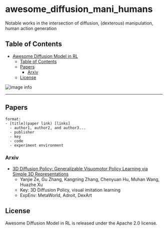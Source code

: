 # awesome_diffusion_mani_humans
Notable works in the intersection of diffusion, (dexterous) manipulation, human action generation

## Table of Contents

- [Awesome Diffusion Model in RL](#awesome-diffusion-model-in-rl)
  - [Table of Contents](#table-of-contents)
  - [Papers](#papers)
    - [Arxiv](#arxiv)
  - [License](#license)

![image info](./welcome.png)

---
## Papers

```
format:
- [title](paper link) [links]
  - author1, author2, and author3...
  - publisher
  - key 
  - code 
  - experiment environment
```

### Arxiv

- [3D Diffusion Policy: Generalizable Visuomotor Policy Learning via Simple 3D Representations](https://arxiv.org/abs/2403.03954)
  - Yanjie Ze, Gu Zhang, Kangning Zhang, Chenyuan Hu, Muhan Wang, Huazhe Xu
  - Key: 3D Diffusion Policy, visual imitation learning
  - ExpEnv: MetaWorld, Adroit, DexArt

## License

Awesome Diffusion Model in RL is released under the Apache 2.0 license.
